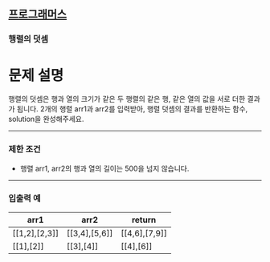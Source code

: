 ## [프로그래머스](https://school.programmers.co.kr/learn/courses/30/lessons/12950)

### 행렬의 덧셈

# 문제 설명

행렬의 덧셈은 행과 열의 크기가 같은 두 행렬의 같은 행, 같은 열의 값을 서로 더한 결과가 됩니다. 2개의 행렬 arr1과 arr2를 입력받아, 행렬 덧셈의 결과를 반환하는 함수, solution을 완성해주세요.

---

### 제한 조건

- 행렬 arr1, arr2의 행과 열의 길이는 500을 넘지 않습니다.

---

### 입출력 예

| arr1	          | arr2	          | return        |
|----------------|----------------|---------------|
| [[1,2],[2,3]]	 | [[3,4],[5,6]]	 | [[4,6],[7,9]] |
| [[1],[2]]	     | [[3],[4]]	     | [[4],[6]]     |